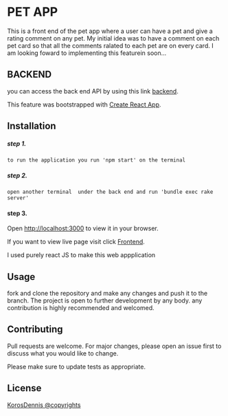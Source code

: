 # PET APP

 This is a front end of the pet app where a user can have a pet and give a rating comment on any pet. 
 My initial idea was to have a comment on each pet card  so that all the comments ralated to each pet are on every card.
 I am looking foward to implementing this   featurein soon...

 ## BACKEND
 you can access the back end API by using this link [backend](https://github.com/KorosDennis/phase-3-sinatra-react-project).

This feature was bootstrapped with [Create React App](https://github.com/facebook/create-react-app).

## Installation
##### step 1.
```
to run the application you run 'npm start' on the terminal
````
##### step 2.
```
open another terminal  under the back end and run 'bundle exec rake server'
 ```
#### step 3.
Open [http://localhost:3000](http://localhost:3000) to view it in your browser.

If you want to view live page visit click [Frontend](https://phase-3-frontend.vercel.app/).

I used  purely react JS  to make this web appplication


## Usage
fork and clone the repository and make any changes and push it to the branch.
The project is open to further development by any body. any contribution is highly recommended and welcomed.


## Contributing
Pull requests are welcome. For major changes, please open an issue first to discuss what you would like to change.

Please make sure to update tests as appropriate.

## License
[KorosDennis @copyrights](https://github.com/KorosDennis)
